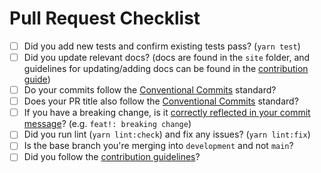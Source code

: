 # Pull Request Checklist

- [ ] Did you add new tests and confirm existing tests pass? (`yarn test`)
- [ ] Did you update relevant docs? (docs are found in the `site` folder, and guidelines for updating/adding docs can be found in the [contribution guide](https://github.com/alchemyplatform/aa-sdk/blob/main/CONTRIBUTING.md))
- [ ] Do your commits follow the [Conventional Commits](https://www.conventionalcommits.org/en/v1.0.0/) standard?
- [ ] Does your PR title also follow the [Conventional Commits](https://www.conventionalcommits.org/en/v1.0.0/) standard?
- [ ] If you have a breaking change, is it [correctly reflected in your commit message](https://www.conventionalcommits.org/en/v1.0.0/#examples)? (e.g. `feat!: breaking change`)
- [ ] Did you run lint (`yarn lint:check`) and fix any issues? (`yarn lint:fix`)
- [ ] Is the base branch you're merging into `development` and not `main`?
- [ ] Did you follow the [contribution guidelines](https://github.com/alchemyplatform/aa-sdk/blob/main/CONTRIBUTING.md)?
